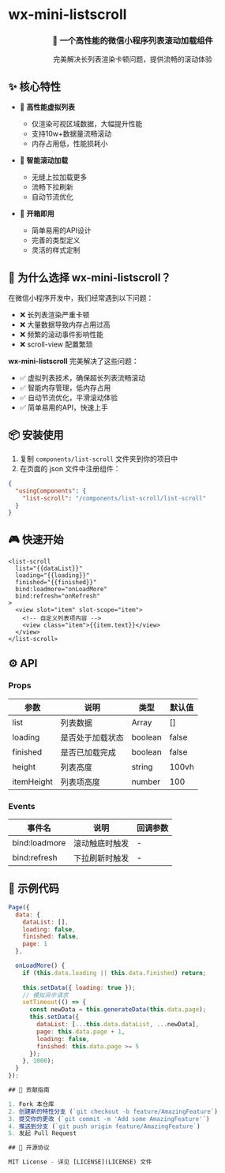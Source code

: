 # wx-mini-listscroll

<div align="center">
  <h3>🚀 一个高性能的微信小程序列表滚动加载组件</h3>
  <p>完美解决长列表渲染卡顿问题，提供流畅的滚动体验</p>
</div>

## ✨ 核心特性

- 🎯 **高性能虚拟列表**
  - 仅渲染可视区域数据，大幅提升性能
  - 支持10w+数据量流畅滚动
  - 内存占用低，性能损耗小

- 🔄 **智能滚动加载**
  - 无缝上拉加载更多
  - 流畅下拉刷新
  - 自动节流优化

- 💫 **开箱即用**
  - 简单易用的API设计
  - 完善的类型定义
  - 灵活的样式定制

## 🤔 为什么选择 wx-mini-listscroll？

在微信小程序开发中，我们经常遇到以下问题：
- ❌ 长列表渲染严重卡顿
- ❌ 大量数据导致内存占用过高
- ❌ 频繁的滚动事件影响性能
- ❌ scroll-view 配置繁琐

**wx-mini-listscroll** 完美解决了这些问题：
- ✅ 虚拟列表技术，确保超长列表流畅滚动
- ✅ 智能内存管理，低内存占用
- ✅ 自动节流优化，平滑滚动体验
- ✅ 简单易用的API，快速上手

## 📦 安装使用

1. 复制 `components/list-scroll` 文件夹到你的项目中
2. 在页面的 json 文件中注册组件：
```json
{
  "usingComponents": {
    "list-scroll": "/components/list-scroll/list-scroll"
  }
}
```

## 🎮 快速开始

```wxml
<list-scroll
  list="{{dataList}}"
  loading="{{loading}}"
  finished="{{finished}}"
  bind:loadmore="onLoadMore"
  bind:refresh="onRefresh"
>
  <view slot="item" slot-scope="item">
    <!-- 自定义列表项内容 -->
    <view class="item">{{item.text}}</view>
  </view>
</list-scroll>
```

## ⚙️ API

### Props

| 参数 | 说明 | 类型 | 默认值 |
|------|------|------|--------|
| list | 列表数据 | Array | [] |
| loading | 是否处于加载状态 | boolean | false |
| finished | 是否已加载完成 | boolean | false |
| height | 列表高度 | string | 100vh |
| itemHeight | 列表项高度 | number | 100 |

### Events

| 事件名 | 说明 | 回调参数 |
|------|------|------|
| bind:loadmore | 滚动触底时触发 | - |
| bind:refresh | 下拉刷新时触发 | - |

## 🌰 示例代码

```javascript
Page({
  data: {
    dataList: [],
    loading: false,
    finished: false,
    page: 1
  },

  onLoadMore() {
    if (this.data.loading || this.data.finished) return;
    
    this.setData({ loading: true });
    // 模拟异步请求
    setTimeout(() => {
      const newData = this.generateData(this.data.page);
      this.setData({
        dataList: [...this.data.dataList, ...newData],
        page: this.data.page + 1,
        loading: false,
        finished: this.data.page >= 5
      });
    }, 1000);
  }
});

## 🤝 贡献指南

1. Fork 本仓库
2. 创建新的特性分支 (`git checkout -b feature/AmazingFeature`)
3. 提交你的更改 (`git commit -m 'Add some AmazingFeature'`)
4. 推送到分支 (`git push origin feature/AmazingFeature`)
5. 发起 Pull Request

## 📝 开源协议

MIT License - 详见 [LICENSE](LICENSE) 文件
